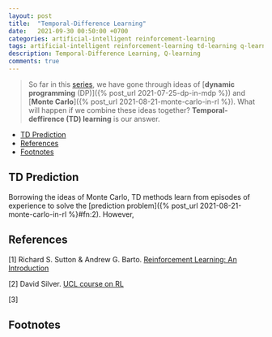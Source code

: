 ```yaml
---
layout: post
title:  "Temporal-Difference Learning"
date:   2021-09-30 00:50:00 +0700
categories: artificial-intelligent reinforcement-learning
tags: artificial-intelligent reinforcement-learning td-learning q-learning my-rl
description: Temporal-Difference Learning, Q-learning
comments: true
---
```

> So far in this [series](/tag/my-rl), we have gone through ideas of [**dynamic programming** (DP)]({% post_url 2021-07-25-dp-in-mdp %}) and [**Monte Carlo**]({% post_url 2021-08-21-monte-carlo-in-rl %}). What will happen if we combine these ideas together? **Temporal-deffirence (TD) learning** is our answer.

<!-- excerpt-end -->
- [TD Prediction](#td-prediction)
- [References](#references)
- [Footnotes](#footnotes)

## TD Prediction
Borrowing the ideas of Monte Carlo, TD methods learn from episodes of experience to solve the [prediction problem]({% post_url 2021-08-21-monte-carlo-in-rl %}#fn:2). However, 



## References
[1] Richard S. Sutton & Andrew G. Barto. [Reinforcement Learning: An Introduction](https://mitpress.mit.edu/books/reinforcement-learning-second-edition)  

[2] David Silver. [UCL course on RL](https://www.davidsilver.uk/teaching/)  

[3] 


## Footnotes
